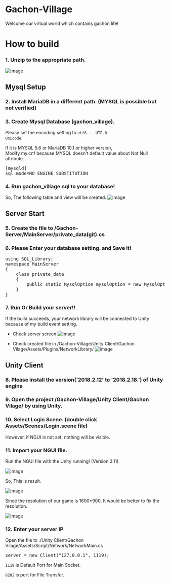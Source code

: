 # Gachon-Village
Welcome our virtual world which contains gachon life!


# How to build

### 1. Unzip to the appropriate path.

![image](https://user-images.githubusercontent.com/17453822/49692248-6e115d80-fb99-11e8-8d25-3f1c666e939f.png)

## Mysql Setup

### 2. Install MariaDB in a different path. (MYSQL is possible but not verified)

### 3. Create Mysql Database (gachon_village).
Please set the encoding setting to <code>utf8 -- UTF-8 Unicode</code>.

If it is MYSQL 5.6 or MariaDB 10.1 or higher version, <br>
Modify my.cnf because MYSQL doesn't default value about Not Null attribute.
<pre>
[mysqld] 
sql_mode=NO_ENGINE_SUBSTITUTION
</pre>

### 4. Run gachon_village.sql to your database!
So, The following table and view will be created.
![image](https://user-images.githubusercontent.com/17453822/49692299-61d9d000-fb9a-11e8-8f0f-648de9bed255.png)

## Server Start

### 5. Create the file to /Gachon-Server/MainServer/private_data(git).cs

### 6. Please Enter your database setting. and Save it!
<pre>
using SQL_Library;
namespace MainServer
{
    class private_data
    {
        public static MysqlOption mysqlOption = new MysqlOption("mysql_host", "mysql_database", "id", "password");
    }
}
</pre>

### 7. Run Or Build your server!!

If the build succeeds, your network library will be connected to Unity because of my build event setting.

- Check server screen
![image](https://user-images.githubusercontent.com/17453822/49692346-c3e70500-fb9b-11e8-94ea-00492c7c608e.png)

- Check created file in /Gachon-Village/Unity Client/Gachon Vilage/Assets/Plugins/NetworkLibrary/
![image](https://user-images.githubusercontent.com/17453822/49692349-d2cdb780-fb9b-11e8-9052-8b0dfd817cda.png)

## Unity Client

###  8. Please install the version('2018.2.12' to '2018.2.18.') of Unity engine

### 9. Open the project /Gachon-Village/Unity Client/Gachon Vilage/ by using Unity.

### 10. Select Login Scene. (double click Assets/Scenes/Login.scene file)
However, if NGUI is not set, nothing will be visible.

### 11. Import your NGUI file.

Run the NGUI file with the Unity running! (Version 3.11)

![image](https://user-images.githubusercontent.com/17453822/49692397-81bec300-fb9d-11e8-9525-ac8a55133bf3.png)

So, This is result.

![image](https://user-images.githubusercontent.com/17453822/49692413-c9454f00-fb9d-11e8-854e-1ed2968fcc3c.png)

Since the resolution of our game is 1600*900, It would be better to fix the resolution.

![image](https://user-images.githubusercontent.com/17453822/49692417-d8c49800-fb9d-11e8-8639-a3214124f9aa.png)


### 12. Enter your server IP
Open the file to ./Unity Client/Gachon Vilage/Assets/Script/Network/NetworkMain.cs
<pre>
server = new Client("127.0.0.1", 1119);
</pre>
<code>1119</code> is Default Port for Main Socket.

<code>8282</code> is port for File Transfer.

